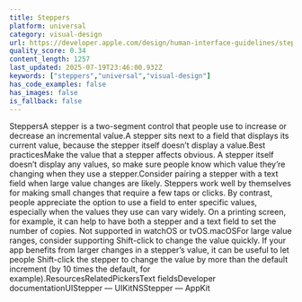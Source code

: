 ```yaml
---
title: Steppers
platform: universal
category: visual-design
url: https://developer.apple.com/design/human-interface-guidelines/steppers
quality_score: 0.34
content_length: 1257
last_updated: 2025-07-19T23:46:00.932Z
keywords: ["steppers","universal","visual-design"]
has_code_examples: false
has_images: false
is_fallback: false
---
```


SteppersA stepper is a two-segment control that people use to increase or decrease an incremental value.A stepper sits next to a field that displays its current value, because the stepper itself doesn’t display a value.Best practicesMake the value that a stepper affects obvious. A stepper itself doesn’t display any values, so make sure people know which value they’re changing when they use a stepper.Consider pairing a stepper with a text field when large value changes are likely. Steppers work well by themselves for making small changes that require a few taps or clicks. By contrast, people appreciate the option to use a field to enter specific values, especially when the values they use can vary widely. On a printing screen, for example, it can help to have both a stepper and a text field to set the number of copies. Not supported in watchOS or tvOS.macOSFor large value ranges, consider supporting Shift-click to change the value quickly. If your app benefits from larger changes in a stepper’s value, it can be useful to let people Shift-click the stepper to change the value by more than the default increment (by 10 times the default, for example).ResourcesRelatedPickersText fieldsDeveloper documentationUIStepper — UIKitNSStepper — AppKit